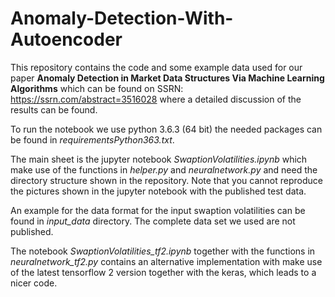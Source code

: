 # Anomaly-Detection-With-Autoencoder

This repository contains the code and some example data used for our paper **Anomaly Detection in Market Data Structures Via Machine Learning Algorithms** which can be found on SSRN:
https://ssrn.com/abstract=3516028 where a detailed discussion of the results can be found.

To run the notebook we use python 3.6.3 (64 bit) the needed packages can be found in *requirementsPython363.txt*.

The main sheet is the jupyter notebook *SwaptionVolatilities.ipynb* which make use of the functions in *helper.py* and *neuralnetwork.py* 
and need the directory structure shown in the repository. Note that you cannot reproduce the pictures shown in the jupyter notebook with the published test data.

An example for the data format for the input swaption volatilities can be found in *input_data* directory.
The complete data set we used are not published. 

The notebook *SwaptionVolatilities_tf2.ipynb* together with the functions in *neuralnetwork_tf2.py* contains an alternative
implementation with make use of the latest tensorflow 2 version together with the keras, which leads to a nicer code.



